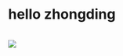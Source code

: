 <h1>hello zhongding</h1></br>
<img src='https://www.pngmart.com/files/15/Walter-White-PNG-Background-Image.png' >
